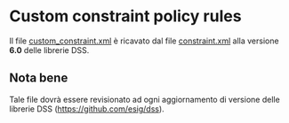 # Custom constraint policy rules

Il file [custom_constraint.xml](custom_constraint.xml) è ricavato dal file [constraint.xml](https://github.com/esig/dss/blob/6.0/dss-policy-jaxb/src/main/resources/policy/constraint.xml) alla versione **6.0** delle librerie DSS.

## Nota bene

Tale file dovrà essere revisionato ad ogni aggiornamento di versione delle librerie DSS (https://github.com/esig/dss).